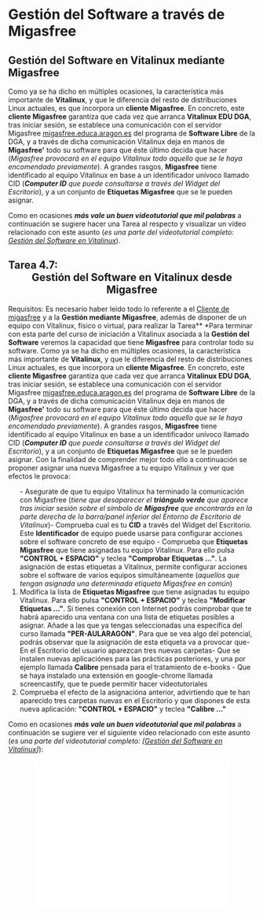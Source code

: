 # Gestión del Software a través de Migasfree







## Gestión del Software en Vitalinux mediante Migasfree

Como ya se ha dicho en múltiples ocasiones, la característica más importante de **Vitalinux**, y que le diferencia del resto de distribuciones Linux actuales, es que incorpora un **cliente Migasfree**.  En concreto, este **cliente Migasfree** garantiza que cada vez que arranca **Vitalinux EDU DGA**, tras iniciar sesión, se establece una comunicación con el servidor Migasfree [migasfree.educa.aragon.es](http://migasfree.edcuca.aragon.es) del programa de **Software Libre** de la DGA, y a través de dicha comunicación Vitalinux deja en manos de **Migasfree'** todo su software para que éste último decida que hacer (*Migasfree provocará en el equipo Vitalinux todo aquello que se le haya encomendado previamente*).  A grandes rasgos, **Migasfree** tiene identificado al equipo Vitalinux en base a un identificador unívoco llamado CID (***Computer ID** que puede consultarse a través del Widget del Escritorio*), y a un conjunto de **Etiquetas Migasfree** que se le pueden asignar.


Como en ocasiones ***más vale un buen videotutorial que mil palabras*** a continuación se sugiere hacer una Tarea al respecto y visualizar un vídeo relacionado con este asunto (*es una parte del videotutorial completo: [Gestión del Software en Vitalinux](https://www.youtube.com/watch?v=8tBh8yz1FHY)*).





## Tarea 4.7: <center>Gestión del Software en Vitalinux desde Migasfree</center>
Requisitos: Es necesario haber leído todo lo referente a el [Cliente de migasfree](http://wiki.vitalinux.educa.aragon.es/index.php/Curso_Aularagon/Cliente_migasfree) y a la **Gestión mediante Migasfree**, además de disponer de un equipo con Vitalinux, físico o virtual, para realizar la Tarea</tt>** *Para terminar con esta parte del curso de iniciación a Vitalinux asociada a la **Gestión del Software** veremos la capacidad que tiene **Migasfree** para controlar todo su software.  Como ya se ha dicho en múltiples ocasiones, la característica más importante de **Vitalinux**, y que le diferencia del resto de distribuciones Linux actuales, es que incorpora un **cliente Migasfree**.  En concreto, este **cliente Migasfree** garantiza que cada vez que arranca **Vitalinux EDU DGA**, tras iniciar sesión, se establece una comunicación con el servidor Migasfree [migasfree.educa.aragon.es](http://migasfree.edcuca.aragon.es) del programa de **Software Libre** de la DGA, y a través de dicha comunicación Vitalinux deja en manos de **Migasfree'** todo su software para que éste último decida que hacer (*Migasfree provocará en el equipo Vitalinux todo aquello que se le haya encomendado previamente*).  A grandes rasgos, **Migasfree** tiene identificado al equipo Vitalinux en base a un identificador unívoco llamado CID (***Computer ID** que puede consultarse a través del Widget del Escritorio*), y a un conjunto de **Etiquetas Migasfree** que se le pueden asignar. Con la finalidad de comprender mejor todo ello a continuación se proponer asignar una nueva Migasfree a tu equipo Vitalinux y ver que efectos le provoca:</p><ol>-  Asegurate de que tu equipo Vitalinux ha terminado la comunicación con Migasfree (*tiene que desaparecer el **triángulo verde** que aparece tras iniciar sesión sobre el símbolo de **Migasfree** que encontrarás en la parte derecha de la barra/panel inferior del Entorno de Escritorio de Vitalinux*)-  Comprueba cual es tu **CID** a través del Widget del Escritorio.  Este **Identificador** de equipo puede usarse para configurar acciones sobre el software concreto de ese equipo -  Comprueba que **Etiquetas Migasfree** que tiene asignadas tu equipo Vitalinux. Para ello pulsa **"CONTROL + ESPACIO"** y teclea **"Comprobar Etiquetas ..."**.  La asignación de estas etiquetas a Vitalinux, permite configurar acciones sobre el software de varios equipos simultáneamente (*aquellos que tengan asignada una determinada etiqueta Migasfree en común*) <li> Modifica la lista de **Etiquetas Migasfree** que tiene asignadas tu equipo Vitalinux. Para ello pulsa **"CONTROL + ESPACIO"** y teclea **"Modificar Etiquetas ..."**.  Si tienes conexión con Internet podrás comprobar que te habrá aparecido una ventana con una lista de etiquetas posibles a asignar.  Añade a las que ya tengas seleccionadas una específica del curso llamada **"PER-AULARAGON"**.  Para que se vea algo del potencial, podrás observar que la asignación de esta etiqueta va a provocar que-  En el Escritorio del usuario aparezcan tres nuevas carpetas-  Que se instalen nuevas aplicaciónes para las prácticas posteriores, y una por ejemplo llamada **Calibre** pensada para el tratamiento de e-books -  Que se haya instalado una extensión en google-chrome llamada screencastify, que te puede permitir hacer videotutoriales</li><li> Comprueba el efecto de la asignacióna anterior, advirtiendo que te han aparecido tres carpetas nuevas en el Escritorio y que dispones de esta nueva aplicación: **"CONTROL + ESPACIO"** y teclea **"Calibre ..."**</li></ol><p>Como en ocasiones ***más vale un buen videotutorial que mil palabras*** a continuación se sugiere ver el siguiente vídeo relacionado con este asunto (*es una parte del videotutorial completo: [[Gestión del Software en Vitalinux](https://www.youtube.com/watch?v=8tBh8yz1FHY%7C)]*):</p><center><iframe allowfullscreen="" frameborder="0" height="300" src="//www.youtube.com/embed/KDsCDPKLDko" width="400"></iframe></center></td>












